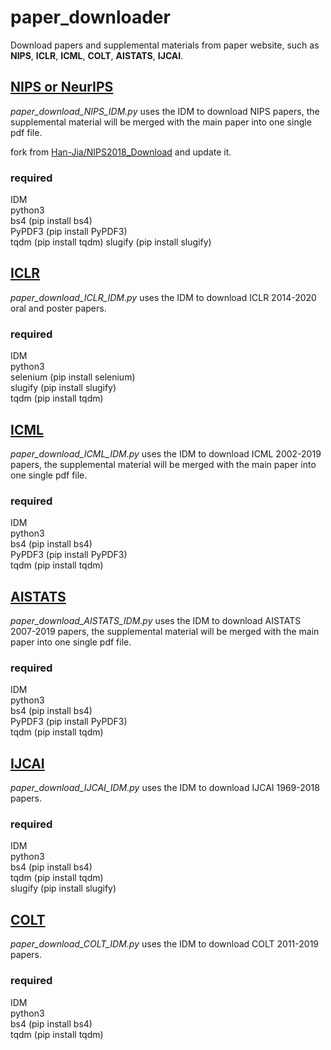 # paper_downloader

Download papers and supplemental materials from paper website, such as **NIPS**, **ICLR**, **ICML**, **COLT**, **AISTATS**, **IJCAI**.

## [NIPS or NeurIPS](https://nips.cc/)

*paper_download_NIPS_IDM.py* uses the IDM to download NIPS papers, the supplemental material will be merged with the main paper into one single pdf file.

fork from [Han-Jia/NIPS2018_Download](https://github.com/Han-Jia/NIPS2018_Download) and update it.

### required 
IDM  
python3  
bs4 (pip install bs4)  
PyPDF3 (pip install PyPDF3)  
tqdm (pip install tqdm)
slugify (pip install slugify) 

## [ICLR](https://iclr.cc/)

*paper_download_ICLR_IDM.py* uses the IDM to download ICLR 2014-2020 oral and poster papers.

### required
IDM  
python3  
selenium (pip install selenium)  
slugify (pip install slugify)   
tqdm (pip install tqdm)



## [ICML](https://icml.cc/)

*paper_download_ICML_IDM.py* uses the IDM to download ICML 2002-2019 papers, the supplemental material will be merged with the main paper into one single pdf file.

### required
IDM  
python3  
bs4 (pip install bs4)  
PyPDF3 (pip install PyPDF3)  
tqdm (pip install tqdm)  

## [AISTATS](https://www.aistats.org/)

*paper_download_AISTATS_IDM.py* uses the IDM to download AISTATS 2007-2019 papers, the supplemental material will be merged with the main paper into one single pdf file.

### required
IDM  
python3  
bs4 (pip install bs4)  
PyPDF3 (pip install PyPDF3)  
tqdm (pip install tqdm)  

## [IJCAI](https://www.ijcai.org/)

*paper_download_IJCAI_IDM.py* uses the IDM to download IJCAI 1969-2018 papers.

### required
IDM  
python3  
bs4 (pip install bs4)  
tqdm (pip install tqdm)   
slugify (pip install slugify)  

## [COLT](http://learningtheory.org/colt2020/)

*paper_download_COLT_IDM.py* uses the IDM to download COLT 2011-2019 papers.

### required
IDM  
python3  
bs4 (pip install bs4)  
tqdm (pip install tqdm)   
